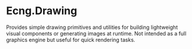 # Ecng.Drawing

Provides simple drawing primitives and utilities for building lightweight visual
components or generating images at runtime. Not intended as a full graphics
engine but useful for quick rendering tasks.
